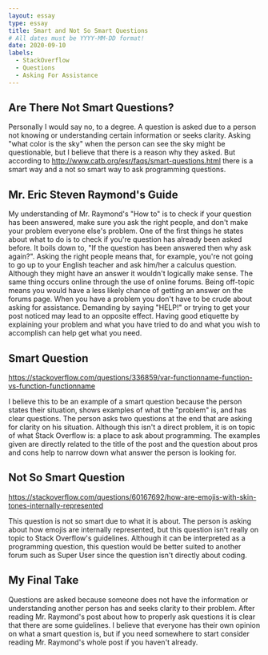 ```yaml
---
layout: essay
type: essay
title: Smart and Not So Smart Questions
# All dates must be YYYY-MM-DD format!
date: 2020-09-10
labels:
  - StackOverflow
  - Questions
  - Asking For Assistance
---
```


## Are There Not Smart Questions?

Personally I would say no, to a degree. A question is asked due to a person not knowing or understanding certain information or seeks clarity. Asking "what color is the sky" when the person can see the sky might be questionable, but I believe that there is a reason why they asked. But according to <http://www.catb.org/esr/faqs/smart-questions.html> there is a smart way and a not so smart way to ask programming questions. 

## Mr. Eric Steven Raymond's Guide

My understanding of Mr. Raymond's "How to" is to check if your question has been answered, make sure you ask the right people, and don't make your problem everyone else's problem. One of the first things he states about what to do is to check if you're question has already been asked before. It boils down to, "If the question has been answered then why ask again?". Asking the right people means that, for example, you're not going to go up to your English teacher and ask him/her a calculus question. Although they might have an answer it wouldn't logically make sense. The same thing occurs online through the use of online forums. Being off-topic means you would have a less likely chance of getting an answer on the forums page. When you have a problem you don't have to be crude about asking for assistance. Demanding by saying "HELP!" or trying to get your post noticed may lead to an opposite effect. Having good etiquette by explaining your problem and what you have tried to do and what you wish to accomplish can help get what you need.

## Smart Question

<https://stackoverflow.com/questions/336859/var-functionname-function-vs-function-functionname>

I believe this to be an example of a smart question because the person states their situation, shows examples of what the "problem" is, and has clear questions. The person asks two questions at the end that are asking for clarity on his situation. Although this isn't a direct problem, it is on topic of what Stack Overflow is: a place to ask about programming. The examples given are directly related to the title of the post and the question about pros and cons help to narrow down what answer the person is looking for. 

## Not So Smart Question

<https://stackoverflow.com/questions/60167692/how-are-emojis-with-skin-tones-internally-represented>

This question is not so smart due to what it is about. The person is asking about how emojis are internally represented, but this question isn't really on topic to Stack Overflow's guidelines. Although it can be interpreted as a programming question, this question would be better suited to another forum such as Super User since the question isn't directly about coding.

## My Final Take

Questions are asked because someone does not have the information or understanding another person has and seeks clarity to their problem. After reading Mr. Raymond's post about how to properly ask questions it is clear that there are some guidelines. I believe that everyone has their own opinion on what a smart question is, but if you need somewhere to start consider reading Mr. Raymond's whole post if you haven't already.
